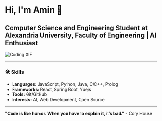# Hi, I'm Amin 👋
## Computer Science and Engineering Student at Alexandria University, Faculty of Engineering | AI Enthusiast

![Coding GIF]([https://media.giphy.com/media/xT0GqI6ZQ5YokzqB9G/giphy.gif](https://images.app.goo.gl/PAWayqZ1TiP99ZpK7))

---

### 🛠️ Skills

- **Languages:** JavaScript, Python, Java, C/C++, Prolog
- **Frameworks:** React, Spring Boot, Vuejs
- **Tools:** Git/GitHub
- **Interests:** AI, Web Development, Open Source

---

**"Code is like humor. When you have to explain it, it’s bad."** - Cory House
